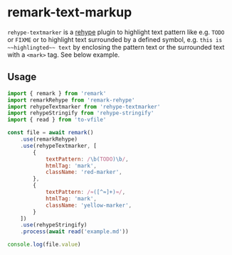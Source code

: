 # remark-text-markup

`rehype-textmarker` is a [rehype][rehype] plugin to highlight text pattern like e.g. `TODO` or `FIXME` or to highlight text surrounded by a defined symbol, e.g. `this is ~~highlingted~~ text` by enclosing the pattern text or the surrounded text with a `<mark>` tag. See below example.

## Usage

```js
import { remark } from 'remark'
import remarkRehype from 'remark-rehype'
import rehypeTextmarker from 'rehype-textmarker'
import rehypeStringify from 'rehype-stringify'
import { read } from 'to-vfile'

const file = await remark()
    .use(remarkRehype)
    .use(rehypeTextmarker, [
        {
            textPattern: /\b(TODO)\b/,
            htmlTag: 'mark',
            className: 'red-marker',
        },
        {
            textPattern: /≈([^≈]+)≈/,
            htmlTag: 'mark',
            className: 'yellow-marker',
        }
    ])
    .use(rehypeStringify)
    .process(await read('example.md'))

console.log(file.value)
```

[rehype]: https://github.com/rehypejs/rehype
